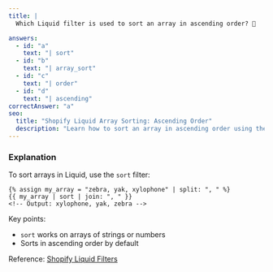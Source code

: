 ```yaml
---
title: |
  Which Liquid filter is used to sort an array in ascending order? 🔄

answers:
  - id: "a"
    text: "| sort"
  - id: "b"
    text: "| array_sort"
  - id: "c"
    text: "| order"
  - id: "d"
    text: "| ascending"
correctAnswer: "a"
seo:
  title: "Shopify Liquid Array Sorting: Ascending Order"
  description: "Learn how to sort an array in ascending order using the `sort` filter in Shopify Liquid."
---
```


### Explanation

To sort arrays in Liquid, use the `sort` filter:

```liquid
{% assign my_array = "zebra, yak, xylophone" | split: ", " %}
{{ my_array | sort | join: ", " }}
<!-- Output: xylophone, yak, zebra -->
```

Key points:
- `sort` works on arrays of strings or numbers
- Sorts in ascending order by default

Reference: [Shopify Liquid Filters](https://shopify.dev/docs/api/liquid/filters) 